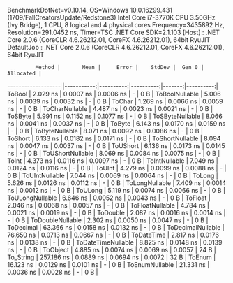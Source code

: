 
BenchmarkDotNet=v0.10.14, OS=Windows 10.0.16299.431 (1709/FallCreatorsUpdate/Redstone3)
Intel Core i7-3770K CPU 3.50GHz (Ivy Bridge), 1 CPU, 8 logical and 4 physical cores
Frequency=3435892 Hz, Resolution=291.0452 ns, Timer=TSC
.NET Core SDK=2.1.103
  [Host]     : .NET Core 2.0.6 (CoreCLR 4.6.26212.01, CoreFX 4.6.26212.01), 64bit RyuJIT
  DefaultJob : .NET Core 2.0.6 (CoreCLR 4.6.26212.01, CoreFX 4.6.26212.01), 64bit RyuJIT


             Method |       Mean |     Error |    StdDev |  Gen 0 | Allocated |
------------------- |-----------:|----------:|----------:|-------:|----------:|
             ToBool |   2.029 ns | 0.0007 ns | 0.0006 ns |      - |       0 B |
     ToBoolNullable |   5.006 ns | 0.0039 ns | 0.0032 ns |      - |       0 B |
             ToChar |   1.269 ns | 0.0066 ns | 0.0059 ns |      - |       0 B |
     ToCharNullable |   4.487 ns | 0.0023 ns | 0.0021 ns |      - |       0 B |
            ToSByte |   5.991 ns | 0.1152 ns | 0.1077 ns |      - |       0 B |
    ToSByteNullable |   8.066 ns | 0.0041 ns | 0.0037 ns |      - |       0 B |
             ToByte |   6.143 ns | 0.0170 ns | 0.0159 ns |      - |       0 B |
     ToByteNullable |   8.071 ns | 0.0092 ns | 0.0086 ns |      - |       0 B |
            ToShort |   6.133 ns | 0.0182 ns | 0.0171 ns |      - |       0 B |
    ToShortNullable |   8.094 ns | 0.0047 ns | 0.0037 ns |      - |       0 B |
           ToUShort |   6.136 ns | 0.0173 ns | 0.0145 ns |      - |       0 B |
   ToUShortNullable |   8.069 ns | 0.0084 ns | 0.0075 ns |      - |       0 B |
              ToInt |   4.373 ns | 0.0116 ns | 0.0097 ns |      - |       0 B |
      ToIntNullable |   7.049 ns | 0.0124 ns | 0.0116 ns |      - |       0 B |
             ToUInt |   4.279 ns | 0.0099 ns | 0.0088 ns |      - |       0 B |
     ToUIntNullable |   7.044 ns | 0.0069 ns | 0.0064 ns |      - |       0 B |
             ToLong |   5.626 ns | 0.0126 ns | 0.0112 ns |      - |       0 B |
     ToLongNullable |   7.409 ns | 0.0014 ns | 0.0012 ns |      - |       0 B |
            ToULong |   5.119 ns | 0.0074 ns | 0.0066 ns |      - |       0 B |
    ToULongNullable |   6.646 ns | 0.0052 ns | 0.0043 ns |      - |       0 B |
            ToFloat |   2.046 ns | 0.0068 ns | 0.0057 ns |      - |       0 B |
    ToFloatNullable |   4.784 ns | 0.0021 ns | 0.0019 ns |      - |       0 B |
           ToDouble |   2.087 ns | 0.0016 ns | 0.0014 ns |      - |       0 B |
   ToDoubleNullable |   2.302 ns | 0.0050 ns | 0.0047 ns |      - |       0 B |
          ToDecimal |  63.366 ns | 0.0158 ns | 0.0132 ns |      - |       0 B |
  ToDecimalNullable |  76.650 ns | 0.0713 ns | 0.0667 ns |      - |       0 B |
         ToDateTime |   2.817 ns | 0.0176 ns | 0.0138 ns |      - |       0 B |
 ToDateTimeNullable |   8.825 ns | 0.0148 ns | 0.0139 ns |      - |       0 B |
           ToObject |   4.885 ns | 0.0074 ns | 0.0069 ns | 0.0057 |      24 B |
          To_String | 257.186 ns | 0.0889 ns | 0.0694 ns | 0.0072 |      32 B |
             ToEnum |  16.123 ns | 0.0129 ns | 0.0101 ns |      - |       0 B |
     ToEnumNullable |  21.331 ns | 0.0036 ns | 0.0028 ns |      - |       0 B |
